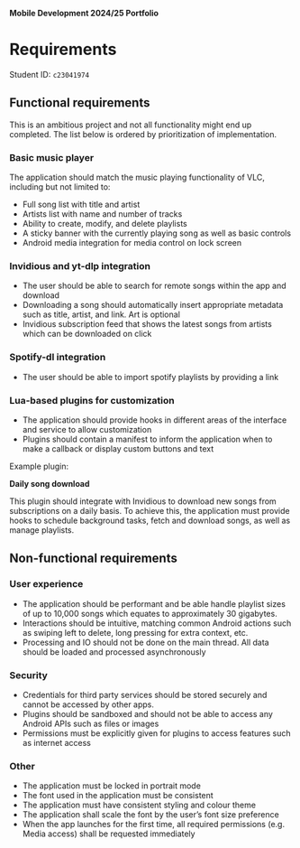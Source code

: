 **Mobile Development 2024/25 Portfolio**

# Requirements

Student ID: `c23041974`

## Functional requirements

This is an ambitious project and not all functionality might end up completed. The list below is ordered by prioritization of implementation.

### Basic music player

The application should match the music playing functionality of VLC, including but not limited to:

- Full song list with title and artist
- Artists list with name and number of tracks
- Ability to create, modify, and delete playlists
- A sticky banner with the currently playing song as well as basic controls
- Android media integration for media control on lock screen

### Invidious and yt-dlp integration

- The user should be able to search for remote songs within the app and download
- Downloading a song should automatically insert appropriate metadata such as title, artist, and link. Art is optional
- Invidious subscription feed that shows the latest songs from artists which can be downloaded on click

### Spotify-dl integration

- The user should be able to import spotify playlists by providing a link

### Lua-based plugins for customization

- The application should provide hooks in different areas of the interface and service to allow customization
- Plugins should contain a manifest to inform the application when to make a callback or display custom buttons and text

Example plugin:

**Daily song download**

This plugin should integrate with Invidious to download new songs from subscriptions on a daily basis. To achieve this, the application must provide hooks to schedule background tasks, fetch and download songs, as well as manage playlists.

## Non-functional requirements

### User experience

- The application should be performant and be able handle playlist sizes of up to 10,000 songs which equates to approximately 30 gigabytes.
- Interactions should be intuitive, matching common Android actions such as swiping left to delete, long pressing for extra context, etc.
- Processing and IO should not be done on the main thread. All data should be loaded and processed asynchronously

### Security

- Credentials for third party services should be stored securely and cannot be accessed by other apps.
- Plugins should be sandboxed and should not be able to access any Android APIs such as files or images
- Permissions must be explicitly given for plugins to access features such as internet access

### Other

- The application must be locked in portrait mode
- The font used in the application must be consistent
- The application must have consistent styling and colour theme
- The application shall scale the font by the user’s font size preference
- When the app launches for the first time, all required permissions (e.g. Media access) shall be requested immediately
